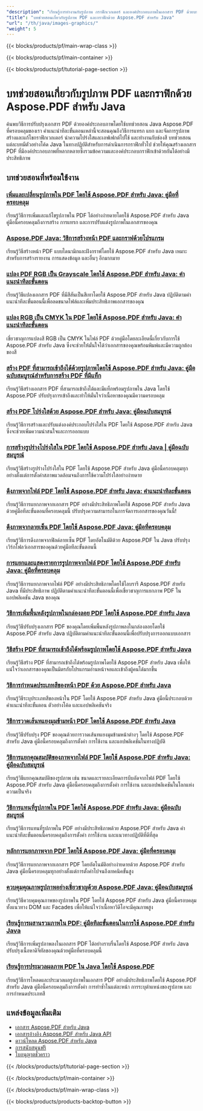 ```yaml
---
"description": "เรียนรู้การทำงานกับรูปภาพ กราฟิกเวกเตอร์ และองค์ประกอบภาพในเอกสาร PDF ด้วยบทช่วยสอน Java ของ Aspose.PDF เหล่านี้"
"title": "บทช่วยสอนเกี่ยวกับรูปภาพ PDF และกราฟิกด้วย Aspose.PDF สำหรับ Java"
"url": "/th/java/images-graphics/"
"weight": 5
---
```


{{< blocks/products/pf/main-wrap-class >}}

{{< blocks/products/pf/main-container >}}

{{< blocks/products/pf/tutorial-page-section >}}
# บทช่วยสอนเกี่ยวกับรูปภาพ PDF และกราฟิกด้วย Aspose.PDF สำหรับ Java

ค้นพบวิธีการปรับปรุงเอกสาร PDF ด้วยองค์ประกอบภาพโดยใช้บทช่วยสอน Java Aspose.PDF ที่ครอบคลุมของเรา คำแนะนำทีละขั้นตอนเหล่านี้จะสอนคุณถึงวิธีการแทรก แยก และจัดการรูปภาพ สร้างและแก้ไขกราฟิกเวกเตอร์ นำความโปร่งใสและเอฟเฟกต์ไปใช้ และทำงานกับช่องสี บทช่วยสอนแต่ละบทมีตัวอย่างโค้ด Java ในทางปฏิบัติสำหรับการดำเนินการกราฟิกทั่วไป ช่วยให้คุณสร้างเอกสาร PDF ที่มีองค์ประกอบภาพที่หลากหลายซึ่งรวมข้อความและองค์ประกอบกราฟิกเข้าด้วยกันได้อย่างมีประสิทธิภาพ

## บทช่วยสอนที่พร้อมใช้งาน

### [เพิ่มและเปลี่ยนรูปภาพใน PDF โดยใช้ Aspose.PDF สำหรับ Java: คู่มือที่ครอบคลุม](./add-change-images-aspose-pdf-java/)
เรียนรู้วิธีการเพิ่มและแก้ไขรูปภาพใน PDF ได้อย่างง่ายดายโดยใช้ Aspose.PDF สำหรับ Java คู่มือนี้ครอบคลุมถึงการสร้าง การแทรก และการปรับแต่งรูปภาพในเอกสารของคุณ

### [Aspose.PDF Java: วิธีการสร้างหน้า PDF และกราฟด้วยโปรแกรม](./aspose-pdf-java-create-pages-graphs-pdfs/)
เรียนรู้วิธีสร้างหน้า PDF แบบไดนามิกและฝังกราฟโดยใช้ Aspose.PDF สำหรับ Java เหมาะสำหรับการสร้างรายงาน การแสดงข้อมูล และอื่นๆ อีกมากมาย

### [แปลง PDF RGB เป็น Grayscale โดยใช้ Aspose.PDF สำหรับ Java: คำแนะนำทีละขั้นตอน](./convert-pdf-rgb-grayscale-aspose-java/)
เรียนรู้วิธีแปลงเอกสาร PDF ที่มีสีสันเป็นสีเทาโดยใช้ Aspose.PDF สำหรับ Java ปฏิบัติตามคำแนะนำทีละขั้นตอนนี้เพื่อลดขนาดไฟล์และเพิ่มประสิทธิภาพเอกสารของคุณ

### [แปลง RGB เป็น CMYK ใน PDF โดยใช้ Aspose.PDF สำหรับ Java: คำแนะนำทีละขั้นตอน](./convert-rgb-cmyk-pdf-aspose-java/)
เชี่ยวชาญการแปลงสี RGB เป็น CMYK ในไฟล์ PDF ด้วยคู่มือโดยละเอียดนี้เกี่ยวกับการใช้ Aspose.PDF สำหรับ Java ซึ่งจะช่วยให้มั่นใจได้ว่าเอกสารของคุณพร้อมพิมพ์และมีความถูกต้องของสี

### [สร้าง PDF ที่สามารถเข้าถึงได้ด้วยรูปภาพโดยใช้ Aspose.PDF สำหรับ Java: คู่มือฉบับสมบูรณ์สำหรับการสร้าง PDF ที่มีแท็ก](./create-accessible-pdf-images-aspose-pdf-java/)
เรียนรู้วิธีสร้างเอกสาร PDF ที่สามารถเข้าถึงได้และมีแท็กพร้อมรูปภาพใน Java โดยใช้ Aspose.PDF ปรับปรุงการเข้าถึงและทำให้มั่นใจว่าเนื้อหาของคุณมีความครอบคลุม

### [สร้าง PDF โปร่งใสด้วย Aspose.PDF สำหรับ Java: คู่มือฉบับสมบูรณ์](./create-transparent-pdfs-aspose-pdf-java/)
เรียนรู้วิธีการสร้างและปรับแต่งองค์ประกอบโปร่งใสใน PDF โดยใช้ Aspose.PDF สำหรับ Java ซึ่งจะช่วยเพิ่มความน่าสนใจและการออกแบบ

### [การสร้างรูปร่างโปร่งใสใน PDF โดยใช้ Aspose.PDF สำหรับ Java | คู่มือฉบับสมบูรณ์](./create-transparent-shapes-aspose-pdf-java/)
เรียนรู้วิธีสร้างรูปร่างโปร่งใสใน PDF โดยใช้ Aspose.PDF สำหรับ Java คู่มือนี้ครอบคลุมทุกอย่างตั้งแต่การตั้งค่าสภาพแวดล้อมจนถึงการใช้ความโปร่งใสอย่างง่ายดาย

### [ดึงภาพจากไฟล์ PDF โดยใช้ Aspose.PDF สำหรับ Java: คำแนะนำทีละขั้นตอน](./extract-images-pdf-aspose-java/)
เรียนรู้วิธีการแยกภาพจากเอกสาร PDF อย่างมีประสิทธิภาพโดยใช้ Aspose.PDF สำหรับ Java ด้วยคู่มือทีละขั้นตอนที่ครอบคลุมนี้ ปรับปรุงความสามารถในการจัดการเอกสารของคุณวันนี้!

### [ดึงภาพจากลายเซ็น PDF โดยใช้ Aspose.PDF Java: คู่มือที่ครอบคลุม](./extract-images-pdf-signatures-aspose-pdf-java/)
เรียนรู้วิธีการดึงภาพจากฟิลด์ลายเซ็น PDF โดยอัตโนมัติด้วย Aspose.PDF ใน Java ปรับปรุงเวิร์กโฟลว์เอกสารของคุณด้วยคู่มือทีละขั้นตอนนี้

### [การแยกและแสดงรายการรูปภาพจากไฟล์ PDF โดยใช้ Aspose.PDF สำหรับ Java: คู่มือที่ครอบคลุม](./aspose-pdf-java-extract-images/)
เรียนรู้วิธีการแยกภาพจากไฟล์ PDF อย่างมีประสิทธิภาพโดยใช้ไลบรารี Aspose.PDF สำหรับ Java ที่มีประสิทธิภาพ ปฏิบัติตามคำแนะนำทีละขั้นตอนนี้เพื่อเชี่ยวชาญการแยกภาพ PDF ในแอปพลิเคชัน Java ของคุณ

### [วิธีการเพิ่มพื้นหลังรูปภาพในกล่องลอย PDF โดยใช้ Aspose.PDF สำหรับ Java](./aspose-pdf-java-floatingbox-image-background/)
เรียนรู้วิธีปรับปรุงเอกสาร PDF ของคุณโดยเพิ่มพื้นหลังรูปภาพลงในกล่องลอยโดยใช้ Aspose.PDF สำหรับ Java ปฏิบัติตามคำแนะนำทีละขั้นตอนนี้เพื่อปรับปรุงการออกแบบเอกสาร

### [วิธีสร้าง PDF ที่สามารถเข้าถึงได้พร้อมรูปภาพโดยใช้ Aspose.PDF สำหรับ Java](./create-accessible-pdfs-images-aspose-pdf-java/)
เรียนรู้วิธีสร้าง PDF ที่สามารถเข้าถึงได้พร้อมรูปภาพโดยใช้ Aspose.PDF สำหรับ Java เพื่อให้แน่ใจว่าเอกสารของคุณเป็นมิตรกับโปรแกรมอ่านหน้าจอและเข้าถึงผู้คนได้มากขึ้น

### [วิธีการกำหนดประเภทสีของหน้า PDF ด้วย Aspose.PDF สำหรับ Java](./determine-pdf-page-color-types-aspose-java/)
เรียนรู้วิธีระบุประเภทสีของหน้าใน PDF โดยใช้ Aspose.PDF สำหรับ Java คู่มือนี้ประกอบด้วยคำแนะนำทีละขั้นตอน ตัวอย่างโค้ด และแอปพลิเคชันจริง

### [วิธีการวาดเส้นทแยงมุมข้ามหน้า PDF โดยใช้ Aspose.PDF สำหรับ Java](./draw-diagonal-lines-pdf-aspose-java/)
เรียนรู้วิธีปรับปรุง PDF ของคุณด้วยการวาดเส้นทแยงมุมข้ามหน้าต่างๆ โดยใช้ Aspose.PDF สำหรับ Java คู่มือนี้ครอบคลุมถึงการตั้งค่า การใช้งาน และแอปพลิเคชันในทางปฏิบัติ

### [วิธีการแยกคุณสมบัติของภาพจากไฟล์ PDF โดยใช้ Aspose.PDF สำหรับ Java: คู่มือฉบับสมบูรณ์](./extract-image-properties-pdf-aspose-java/)
เรียนรู้วิธีแยกคุณสมบัติของรูปภาพ เช่น ขนาดและรายละเอียดการบีบอัดจากไฟล์ PDF โดยใช้ Aspose.PDF สำหรับ Java คู่มือนี้ครอบคลุมถึงการตั้งค่า การใช้งาน และแอปพลิเคชันในโลกแห่งความเป็นจริง

### [วิธีการแทนที่รูปภาพใน PDF โดยใช้ Aspose.PDF สำหรับ Java: คู่มือฉบับสมบูรณ์](./replace-image-aspose-pdf-java-guide/)
เรียนรู้วิธีการแทนที่รูปภาพใน PDF อย่างมีประสิทธิภาพด้วย Aspose.PDF สำหรับ Java คำแนะนำทีละขั้นตอนนี้ครอบคลุมถึงการตั้งค่า การใช้งาน และแนวทางปฏิบัติที่ดีที่สุด

### [หลักการแยกภาพจาก PDF โดยใช้ Aspose.PDF Java: คู่มือที่ครอบคลุม](./aspose-pdf-java-image-extraction-guide/)
เรียนรู้วิธีการแยกภาพจากเอกสาร PDF โดยอัตโนมัติอย่างง่ายดายด้วย Aspose.PDF สำหรับ Java คู่มือนี้ครอบคลุมทุกอย่างตั้งแต่การตั้งค่าไปจนถึงเทคนิคขั้นสูง

### [ควบคุมคุณภาพรูปภาพอย่างเชี่ยวชาญด้วย Aspose.PDF Java: คู่มือฉบับสมบูรณ์](./aspose-pdf-java-image-quality-control/)
เรียนรู้วิธีควบคุมคุณภาพของรูปภาพใน PDF โดยใช้ Aspose.PDF สำหรับ Java คู่มือนี้ครอบคลุมทั้งแนวทาง DOM และ Facades เพื่อให้แน่ใจว่าเนื้อหาวิดีโอจะมีคุณภาพสูง

### [เรียนรู้การผสานรวมภาพใน PDF: คู่มือทีละขั้นตอนในการใช้ Aspose.PDF สำหรับ Java](./add-images-to-pdfs-using-aspose-pdf-for-java/)
เรียนรู้วิธีการเพิ่มรูปภาพลงในเอกสาร PDF ได้อย่างราบรื่นโดยใช้ Aspose.PDF สำหรับ Java ปรับปรุงเนื้อหาดิจิทัลของคุณด้วยคู่มือที่ครอบคลุมนี้

### [เรียนรู้การประมวลผลภาพ PDF ใน Java โดยใช้ Aspose.PDF](./mastering-pdf-image-processing-aspose-java/)
เรียนรู้วิธีการโหลดและประมวลผลรูปภาพในเอกสาร PDF อย่างมีประสิทธิภาพโดยใช้ Aspose.PDF สำหรับ Java คู่มือนี้ครอบคลุมถึงการตั้งค่า การทำซ้ำในแต่ละหน้า การระบุตำแหน่งของรูปภาพ และการกำหนดประเภทสี

## แหล่งข้อมูลเพิ่มเติม

- [เอกสาร Aspose.PDF สำหรับ Java](https://docs.aspose.com/pdf/java/)
- [เอกสารอ้างอิง Aspose.PDF สำหรับ Java API](https://reference.aspose.com/pdf/java/)
- [ดาวน์โหลด Aspose.PDF สำหรับ Java](https://releases.aspose.com/pdf/java/)
- [การสนับสนุนฟรี](https://forum.aspose.com/)
- [ใบอนุญาตชั่วคราว](https://purchase.aspose.com/temporary-license/)

{{< /blocks/products/pf/tutorial-page-section >}}

{{< /blocks/products/pf/main-container >}}

{{< /blocks/products/pf/main-wrap-class >}}

{{< blocks/products/products-backtop-button >}}